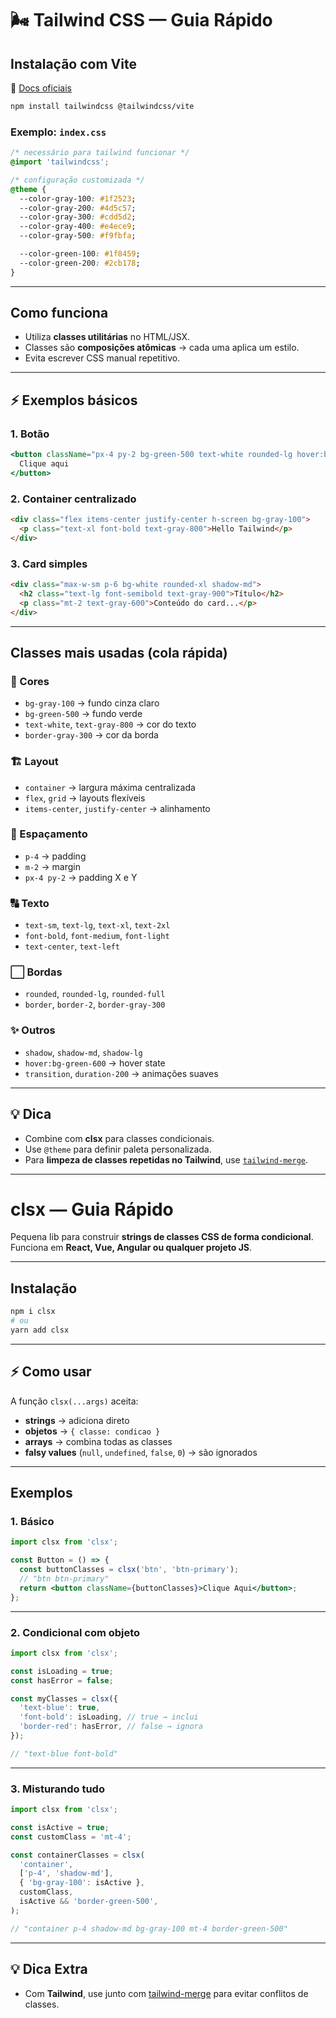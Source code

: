 # 🌬️ Tailwind CSS — Guia Rápido

## Instalação com Vite

📖 [Docs oficiais](https://tailwindcss.com/docs/installation/using-vite)

```bash
npm install tailwindcss @tailwindcss/vite
```

### Exemplo: `index.css`

```css
/* necessário para tailwind funcionar */
@import 'tailwindcss';

/* configuração customizada */
@theme {
  --color-gray-100: #1f2523;
  --color-gray-200: #4d5c57;
  --color-gray-300: #cdd5d2;
  --color-gray-400: #e4ece9;
  --color-gray-500: #f9fbfa;

  --color-green-100: #1f8459;
  --color-green-200: #2cb178;
}
```

---

## Como funciona

- Utiliza **classes utilitárias** no HTML/JSX.
- Classes são **composições atômicas** → cada uma aplica um estilo.
- Evita escrever CSS manual repetitivo.

---

## ⚡ Exemplos básicos

### 1. Botão

```jsx
<button className="px-4 py-2 bg-green-500 text-white rounded-lg hover:bg-green-600">
  Clique aqui
</button>
```

### 2. Container centralizado

```html
<div class="flex items-center justify-center h-screen bg-gray-100">
  <p class="text-xl font-bold text-gray-800">Hello Tailwind</p>
</div>
```

### 3. Card simples

```html
<div class="max-w-sm p-6 bg-white rounded-xl shadow-md">
  <h2 class="text-lg font-semibold text-gray-900">Título</h2>
  <p class="mt-2 text-gray-600">Conteúdo do card...</p>
</div>
```

---

## Classes mais usadas (cola rápida)

### 🎨 Cores

- `bg-gray-100` → fundo cinza claro
- `bg-green-500` → fundo verde
- `text-white`, `text-gray-800` → cor do texto
- `border-gray-300` → cor da borda

### 🏗️ Layout

- `container` → largura máxima centralizada
- `flex`, `grid` → layouts flexíveis
- `items-center`, `justify-center` → alinhamento

### 📏 Espaçamento

- `p-4` → padding
- `m-2` → margin
- `px-4 py-2` → padding X e Y

### 🔠 Texto

- `text-sm`, `text-lg`, `text-xl`, `text-2xl`
- `font-bold`, `font-medium`, `font-light`
- `text-center`, `text-left`

### ⬜ Bordas

- `rounded`, `rounded-lg`, `rounded-full`
- `border`, `border-2`, `border-gray-300`

### ✨ Outros

- `shadow`, `shadow-md`, `shadow-lg`
- `hover:bg-green-600` → hover state
- `transition`, `duration-200` → animações suaves

---

## 💡 Dica

- Combine com **clsx** para classes condicionais.
- Use `@theme` para definir paleta personalizada.
- Para **limpeza de classes repetidas no Tailwind**, use [`tailwind-merge`](https://github.com/dcastil/tailwind-merge).

---

# clsx — Guia Rápido

Pequena lib para construir **strings de classes CSS de forma condicional**.
Funciona em **React, Vue, Angular ou qualquer projeto JS**.

---

## Instalação

```bash
npm i clsx
# ou
yarn add clsx
```

---

## ⚡ Como usar

A função `clsx(...args)` aceita:

- **strings** → adiciona direto
- **objetos** → `{ classe: condicao }`
- **arrays** → combina todas as classes
- **falsy values** (`null`, `undefined`, `false`, `0`) → são ignorados

---

## Exemplos

### 1. Básico

```jsx
import clsx from 'clsx';

const Button = () => {
  const buttonClasses = clsx('btn', 'btn-primary');
  // "btn btn-primary"
  return <button className={buttonClasses}>Clique Aqui</button>;
};
```

---

### 2. Condicional com objeto

```jsx
import clsx from 'clsx';

const isLoading = true;
const hasError = false;

const myClasses = clsx({
  'text-blue': true,
  'font-bold': isLoading, // true → inclui
  'border-red': hasError, // false → ignora
});

// "text-blue font-bold"
```

---

### 3. Misturando tudo

```jsx
import clsx from 'clsx';

const isActive = true;
const customClass = 'mt-4';

const containerClasses = clsx(
  'container',
  ['p-4', 'shadow-md'],
  { 'bg-gray-100': isActive },
  customClass,
  isActive && 'border-green-500',
);

// "container p-4 shadow-md bg-gray-100 mt-4 border-green-500"
```

---

## 💡 Dica Extra

- Com **Tailwind**, use junto com [tailwind-merge](https://github.com/dcastil/tailwind-merge) para evitar conflitos de classes.
